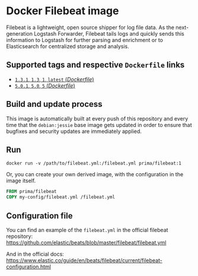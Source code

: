 # Docker Filebeat image

Filebeat is a lightweight, open source shipper for log file data. As the next-generation Logstash Forwarder, Filebeat tails logs and quickly sends this information to Logstash for further parsing and enrichment or to Elasticsearch for centralized storage and analysis.

## Supported tags and respective `Dockerfile` links

-	[`1.3.1`, `1.3`, `1`, `latest` (*Dockerfile*)](https://github.com/primait/docker-filebeat/blob/master/1.2/Dockerfile)
-	[`5.0.1`, `5.0`, `5` (*Dockerfile*)](https://github.com/primait/docker-filebeat/blob/master/5.0/Dockerfile)

## Build and update process

This image is automatically built at every push of this repository and every time that the `debian:jessie` base image gets updated in order to ensure that bugfixes and security updates are immediately applied.

## Run

```
docker run -v /path/to/filebeat.yml:/filebeat.yml prima/filebeat:1
```

Or, you can create your own derived image, with the configuration in the image itself.

```dockerfile
FROM prima/filebeat
COPY my-config/filebeat.yml /filebeat.yml
```

## Configuration file

You can find an example of the `filebeat.yml` in the official filebeat repository: https://github.com/elastic/beats/blob/master/filebeat/filebeat.yml

And in the official docs: https://www.elastic.co/guide/en/beats/filebeat/current/filebeat-configuration.html
